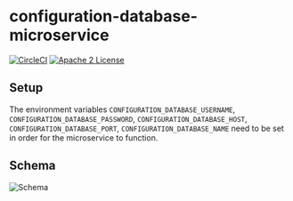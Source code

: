 # configuration-database-microservice
[![CircleCI](https://img.shields.io/circleci/project/byuoitav/configuration-database-microservice.svg)](https://circleci.com/gh/byuoitav/configuration-database-microservice) [![Apache 2 License](https://img.shields.io/hexpm/l/plug.svg)](https://raw.githubusercontent.com/byuoitav/configuration-database-microservice/master/LICENSE)

## Setup
The environment variables `CONFIGURATION_DATABASE_USERNAME`, `CONFIGURATION_DATABASE_PASSWORD`, `CONFIGURATION_DATABASE_HOST`, `CONFIGURATION_DATABASE_PORT`, `CONFIGURATION_DATABASE_NAME` need to be set in order for the microservice to function.

## Schema
![Schema](https://raw.githubusercontent.com/byuoitav/configuration-database-microservice/master/docs/schema.png)
